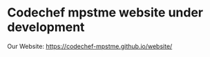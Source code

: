 # Codechef mpstme website under development

Our Website: https://codechef-mpstme.github.io/website/
